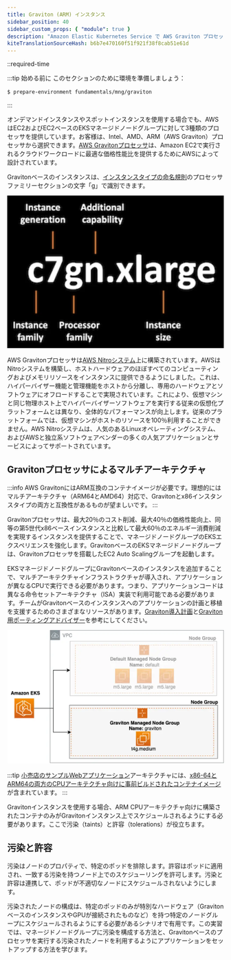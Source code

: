 ```yaml
---
title: Graviton (ARM) インスタンス
sidebar_position: 40
sidebar_custom_props: { "module": true }
description: "Amazon Elastic Kubernetes Service で AWS Graviton プロセッサを活用します。"
kiteTranslationSourceHash: b6b7e470160f51f921f38f8cab51e61d
---
```


::required-time

:::tip 始める前に
このセクションのために環境を準備しましょう：

```bash timeout=600 wait=30
$ prepare-environment fundamentals/mng/graviton
```

:::

オンデマンドインスタンスやスポットインスタンスを使用する場合でも、AWSはEC2およびEC2ベースのEKSマネージドノードグループに対して3種類のプロセッサを提供しています。お客様は、Intel、AMD、ARM（AWS Graviton）プロセッサから選択できます。[AWS Gravitonプロセッサ](https://aws.amazon.com/ec2/graviton/)は、Amazon EC2で実行されるクラウドワークロードに最適な価格性能比を提供するためにAWSによって設計されています。

Gravitonベースのインスタンスは、[インスタンスタイプの命名規則](https://docs.aws.amazon.com/AWSEC2/latest/UserGuide/instance-types.html#instance-type-names)のプロセッサファミリーセクションの文字「g」で識別できます。

![インスタンスタイプの命名規則](assets/instance-type-name.webp)

AWS Gravitonプロセッサは[AWS Nitroシステム](https://aws.amazon.com/ec2/nitro/?p=pm&pd=graviton&z=3)上に構築されています。AWSはNitroシステムを構築し、ホストハードウェアのほぼすべてのコンピューティングおよびメモリリソースをインスタンスに提供できるようにしました。これは、ハイパーバイザー機能と管理機能をホストから分離し、専用のハードウェアとソフトウェアにオフロードすることで実現されています。これにより、仮想マシンと同じ物理ホスト上でハイパーバイザーソフトウェアを実行する従来の仮想化プラットフォームとは異なり、全体的なパフォーマンスが向上します。従来のプラットフォームでは、仮想マシンがホストのリソースを100％利用することができません。AWS Nitroシステムは、人気のあるLinuxオペレーティングシステム、およびAWSと独立系ソフトウェアベンダーの多くの人気アプリケーションとサービスによってサポートされています。

## Gravitonプロセッサによるマルチアーキテクチャ

:::info
AWS GravitonにはARM互換のコンテナイメージが必要です。理想的にはマルチアーキテクチャ（ARM64とAMD64）対応で、Gravitonとx86インスタンスタイプの両方と互換性があるものが望ましいです。
:::

Gravitonプロセッサは、最大20％のコスト削減、最大40％の価格性能向上、同等の第5世代x86ベースインスタンスと比較して最大60％のエネルギー消費削減を実現するインスタンスを提供することで、マネージドノードグループのEKSエクスペリエンスを強化します。GravitonベースのEKSマネージドノードグループは、Gravitonプロセッサを搭載したEC2 Auto Scalingグループを起動します。

EKSマネージドノードグループにGravitonベースのインスタンスを追加することで、マルチアーキテクチャインフラストラクチャが導入され、アプリケーションが異なるCPUで実行できる必要があります。つまり、アプリケーションコードは異なる命令セットアーキテクチャ（ISA）実装で利用可能である必要があります。チームがGravitonベースのインスタンスへのアプリケーションの計画と移植を支援するためのさまざまなリソースがあります。[Graviton導入計画](https://pages.awscloud.com/rs/112-TZM-766/images/Graviton%20Challenge%20Plan.pdf)と[Graviton用ポーティングアドバイザー](https://github.com/aws/porting-advisor-for-graviton)を参考にしてください。

![GravitonプロセッサによるEKSマネージドノードグループ](assets/eks-graviton.webp)

:::tip
[小売店のサンプルWebアプリケーション](https://github.com/aws-containers/retail-store-sample-app/tree/main#application-architecture)アーキテクチャには、[x86-64とARM64の両方のCPUアーキテクチャ向けに事前ビルドされたコンテナイメージ](https://gallery.ecr.aws/aws-containers/retail-store-sample-ui)が含まれています。
:::

Gravitonインスタンスを使用する場合、ARM CPUアーキテクチャ向けに構築されたコンテナのみがGravitonインスタンス上でスケジュールされるようにする必要があります。ここで污染（taints）と許容（tolerations）が役立ちます。

## 污染と許容

污染はノードのプロパティで、特定のポッドを排除します。許容はポッドに適用され、一致する污染を持つノード上でのスケジューリングを許可します。污染と許容は連携して、ポッドが不適切なノードにスケジュールされないようにします。

污染されたノードの構成は、特定のポッドのみが特別なハードウェア（GravitonベースのインスタンスやGPUが接続されたものなど）を持つ特定のノードグループにスケジュールされるようにする必要があるシナリオで有用です。この実習では、マネージドノードグループに污染を構成する方法と、Gravitonベースのプロセッサを実行する污染されたノードを利用するようにアプリケーションをセットアップする方法を学びます。
